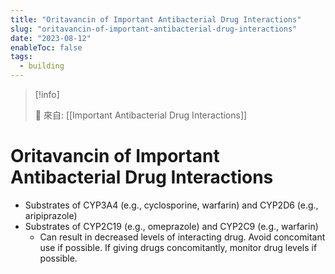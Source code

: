 ```yaml
---
title: "Oritavancin of Important Antibacterial Drug Interactions"
slug: "oritavancin-of-important-antibacterial-drug-interactions"
date: "2023-08-12"
enableToc: false
tags:
  - building
---
```


> [!info]
>
> 🌱 來自: [[Important Antibacterial Drug Interactions]]

# Oritavancin of Important Antibacterial Drug Interactions

- Substrates of CYP3A4 (e.g., cyclosporine, warfarin) and CYP2D6 (e.g., aripiprazole)
- Substrates of CYP2C19 (e.g., omeprazole) and CYP2C9 (e.g., warfarin)
  - Can result in decreased levels of interacting drug. Avoid concomitant use if possible. If giving drugs concomitantly, monitor drug levels if possible.
